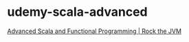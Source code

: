 # udemy-scala-advanced
[Advanced Scala and Functional Programming | Rock the JVM](https://www.udemy.com/course/advanced-scala/)
